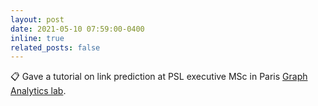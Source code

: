 ```yaml
---
layout: post
date: 2021-05-10 07:59:00-0400
inline: true
related_posts: false
---
```


:clipboard: Gave a tutorial on link prediction at PSL executive MSc in Paris [Graph Analytics lab](https://github.com/Raphaaal/link-prediction).
